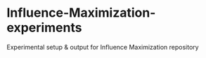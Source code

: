 # Influence-Maximization-experiments
Experimental setup &amp; output for Influence Maximization repository

